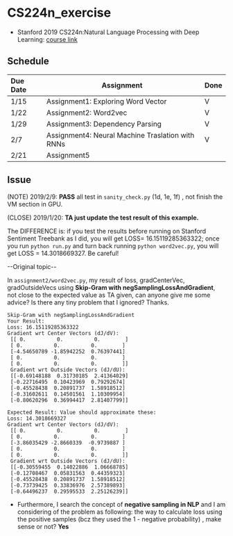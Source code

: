# CS224n_exercise
- Stanford 2019 CS224n:Natural Language Processing with Deep Learning: [course link](http://web.stanford.edu/class/cs224n/index.html)

## Schedule
| Due Date | Assignment                                       | Done |
| :------- | ------------------------------------------------ | ---- |
| 1/15     | Assignment1: Exploring Word Vector               | V    |
| 1/22     | Assignment2: Word2vec                            | V    |
| 1/29     | Assignment3: Dependency Parsing                  | V    |
| 2/7      | Assignment4: Neural Machine Traslation with RNNs | V    |
| 2/21     | Assignment5                                      |      |



## Issue 

(NOTE) 2019/2/9: **PASS** all test in `sanity_check.py` (1d, 1e, 1f) , not finish the VM section in GPU.

(CLOSE) 2019/1/20: **TA just update the test result of this example.**

The DIFFERENCE is: if you test the results before running on Stanford Sentiment Treebank as I did, you will get LOSS= 16.15119285363322; once you run `python run.py` and turn back running `python word2vec.py`, you will get LOSS = 14.3018669327. Be careful!

--Original topic--

In `assignment2/word2vec.py`,  my result of loss, gradCenterVec, gradOutsideVecs using **Skip-Gram with negSamplingLossAndGradient**,  not close to the expected value as TA given, can anyone give me some advice? Is there any tiny problem that I ignored?  Thanks.  

```
Skip-Gram with negSamplingLossAndGradient
Your Result:
Loss: 16.15119285363322
Gradient wrt Center Vectors (dJ/dV):
 [[ 0.          0.          0.        ]
 [ 0.          0.          0.        ]
 [-4.54650789 -1.85942252  0.76397441]
 [ 0.          0.          0.        ]
 [ 0.          0.          0.        ]]
 Gradient wrt Outside Vectors (dJ/dU):
 [[-0.69148188  0.31730185  2.41364029]
 [-0.22716495  0.10423969  0.79292674]
 [-0.45528438  0.20891737  1.58918512]
 [-0.31602611  0.14501561  1.10309954]
 [-0.80620296  0.36994417  2.81407799]]

Expected Result: Value should approximate these:
Loss: 14.3018669327
Gradient wrt Center Vectors (dJ/dV):
 [[ 0.          0.          0.        ]
 [ 0.          0.          0.        ]
 [-3.86035429 -2.8660339  -0.9739887 ]
 [ 0.          0.          0.        ]
 [ 0.          0.          0.        ]]
 Gradient wrt Outside Vectors (dJ/dU):
 [[-0.30559455  0.14022886  1.06668785]
 [-0.12708467  0.05831563  0.44359323]
 [-0.45528438  0.20891737  1.58918512]
 [-0.73739425  0.33836976  2.57389893]
 [-0.64496237  0.29595533  2.25126239]]
```

- Furthermore, I search the concept of **negative sampling in NLP** and I am considering of the problem as following: the way to calculate loss using the positive samples (bcz they used the 1 - negative probability) , make sense or not?  **Yes**
